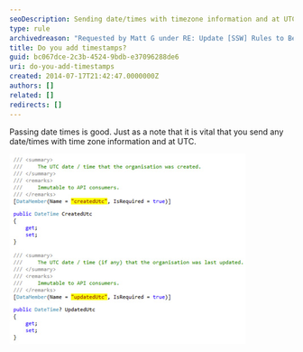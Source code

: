 ```yaml
---
seoDescription: Sending date/times with timezone information and at UTC format is crucial for accurate processing and analysis.
type: rule
archivedreason: "Requested by Matt G under RE: Update [SSW] Rules to Better WebAPI"
title: Do you add timestamps?
guid: bc067dce-2c3b-4524-9bdb-e37096288de6
uri: do-you-add-timestamps
created: 2014-07-17T21:42:47.0000000Z
authors: []
related: []
redirects: []
---
```


Passing date times is good. Just as a note that it is vital that you send any date/times with time zone information and at UTC.

<!--endintro-->

![Figure: Include date and time information](timestamps.jpg)

